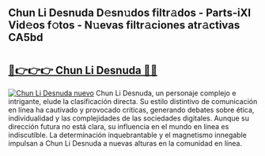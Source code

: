## Chun Li Desnuda D𝚎sn𝚞dos filtr𝚊dos - Parts-iXI Vid𝚎os f𝚘tos - N𝚞evas filtr𝚊ciones atr𝚊ctivas CA5bd

# <h2><a href="http://mbcxae.tromn.icu/?c=Chun+Li+Desnuda">🔗👉👉👉 Chun Li Desnuda 🔗🔗</a></h2>

[![Chun Li Desnuda nuevo](https://i.imgur.com/pEAQMta.gif)](http://mbcxae.tromn.icu/?c=Chun+Li+Desnuda)
Chun Li Desnuda, un personaje complejo e intrigante, elude la clasificación directa. Su estilo distintivo de comunicación en línea ha cautivado y provocado críticas, generando debates sobre ética, individualidad y las complejidades de las sociedades digitales. Aunque su dirección futura no está clara, su influencia en el mundo en línea es indiscutible. La determinación inquebrantable y el magnetismo innegable impulsan a Chun Li Desnuda a nuevas alturas en la comunidad en línea.
